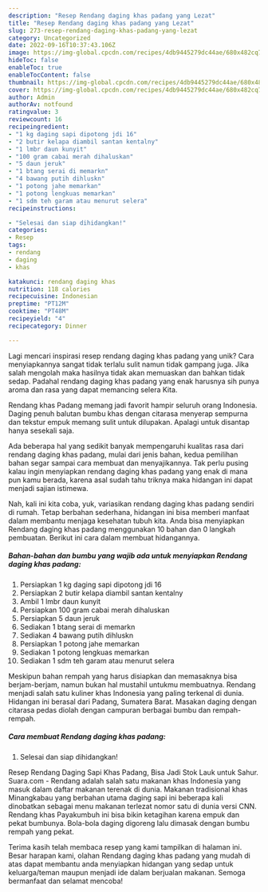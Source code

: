 ```yaml
---
description: "Resep Rendang daging khas padang yang Lezat"
title: "Resep Rendang daging khas padang yang Lezat"
slug: 273-resep-rendang-daging-khas-padang-yang-lezat
category: Uncategorized
date: 2022-09-16T10:37:43.106Z
image: https://img-global.cpcdn.com/recipes/4db9445279dc44ae/680x482cq70/rendang-daging-khas-padang-foto-resep-utama.jpg
hideToc: false
enableToc: true
enableTocContent: false
thumbnail: https://img-global.cpcdn.com/recipes/4db9445279dc44ae/680x482cq70/rendang-daging-khas-padang-foto-resep-utama.jpg
cover: https://img-global.cpcdn.com/recipes/4db9445279dc44ae/680x482cq70/rendang-daging-khas-padang-foto-resep-utama.jpg
author: Admin
authorAv: notfound
ratingvalue: 3
reviewcount: 16
recipeingredient:
- "1 kg daging sapi dipotong jdi 16"
- "2 butir kelapa diambil santan kentalny"
- "1 lmbr daun kunyit"
- "100 gram cabai merah dihaluskan"
- "5 daun jeruk"
- "1 btang serai di memarkn"
- "4 bawang putih dihluskn"
- "1 potong jahe memarkan"
- "1 potong lengkuas memarkan"
- "1 sdm teh garam atau menurut selera"
recipeinstructions:

- "Selesai dan siap dihidangkan!"
categories:
- Resep
tags:
- rendang
- daging
- khas

katakunci: rendang daging khas 
nutrition: 118 calories
recipecuisine: Indonesian
preptime: "PT12M"
cooktime: "PT48M"
recipeyield: "4"
recipecategory: Dinner

---
```





Lagi mencari inspirasi resep rendang daging khas padang yang unik? Cara menyiapkannya sangat tidak terlalu sulit namun tidak gampang juga. Jika salah mengolah maka hasilnya tidak akan memuaskan dan bahkan tidak sedap. Padahal rendang daging khas padang yang enak harusnya sih punya aroma dan rasa yang dapat memancing selera Kita.





Rendang khas Padang memang jadi favorit hampir seluruh orang Indonesia. Daging penuh balutan bumbu khas dengan citarasa menyerap sempurna dan tekstur empuk memang sulit untuk dilupakan. Apalagi untuk disantap hanya sesekali saja.

Ada beberapa hal yang sedikit banyak mempengaruhi kualitas rasa dari rendang daging khas padang, mulai dari jenis bahan, kedua pemilihan bahan segar sampai cara membuat dan menyajikannya. Tak perlu pusing kalau ingin menyiapkan rendang daging khas padang yang enak di mana pun kamu berada, karena asal sudah tahu triknya maka hidangan ini dapat menjadi sajian istimewa.






Nah, kali ini kita coba, yuk, variasikan rendang daging khas padang sendiri di rumah. Tetap berbahan sederhana, hidangan ini bisa memberi manfaat dalam membantu menjaga kesehatan tubuh kita. Anda bisa menyiapkan Rendang daging khas padang menggunakan 10 bahan dan 0 langkah pembuatan. Berikut ini cara dalam membuat hidangannya.

<!--inarticleads1-->

##### Bahan-bahan dan bumbu yang wajib ada untuk menyiapkan Rendang daging khas padang:

1. Persiapkan 1 kg daging sapi dipotong jdi 16
1. Persiapkan 2 butir kelapa diambil santan kentalny
1. Ambil 1 lmbr daun kunyit
1. Persiapkan 100 gram cabai merah dihaluskan
1. Persiapkan 5 daun jeruk
1. Sediakan 1 btang serai di memarkn
1. Sediakan 4 bawang putih dihluskn
1. Persiapkan 1 potong jahe memarkan
1. Sediakan 1 potong lengkuas memarkan
1. Sediakan 1 sdm teh garam atau menurut selera


Meskipun bahan rempah yang harus disiapkan dan memasaknya bisa berjam-berjam, namun bukan hal mustahil untukmu membuatnya. Rendang menjadi salah satu kuliner khas Indonesia yang paling terkenal di dunia. Hidangan ini berasal dari Padang, Sumatera Barat. Masakan daging dengan citarasa pedas diolah dengan campuran berbagai bumbu dan rempah-rempah. 

<!--inarticleads2-->

##### Cara membuat Rendang daging khas padang:


1. Selesai dan siap dihidangkan!

Resep Rendang Daging Sapi Khas Padang, Bisa Jadi Stok Lauk untuk Sahur. Suara.com - Rendang adalah salah satu makanan khas Indonesia yang masuk dalam daftar makanan terenak di dunia. Makanan tradisional khas Minangkabau yang berbahan utama daging sapi ini beberapa kali dinobatkan sebagai menu makanan terlezat nomor satu di dunia versi CNN. Rendang khas Payakumbuh ini bisa bikin ketagihan karena empuk dan pekat bumbunya. Bola-bola daging digoreng lalu dimasak dengan bumbu rempah yang pekat. 

Terima kasih telah membaca resep yang kami tampilkan di halaman ini. Besar harapan kami, olahan Rendang daging khas padang yang mudah di atas dapat membantu anda menyiapkan hidangan yang sedap untuk keluarga/teman maupun menjadi ide dalam berjualan makanan. Semoga bermanfaat dan selamat mencoba!
